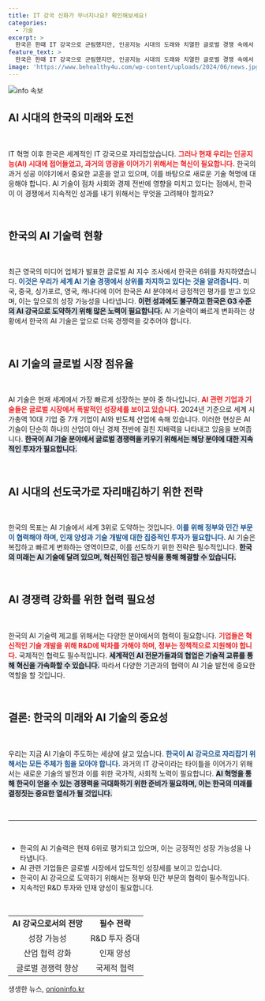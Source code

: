 ```yaml
---
title: IT 강국 신화가 무너지나요? 확인해보세요!
categories:
  - 기술
excerpt: >
  한국은 한때 IT 강국으로 군림했지만, 인공지능 시대의 도래와 치열한 글로벌 경쟁 속에서 그 지위가 흔들리고 있다. 국가 AI 경쟁력을 G3로 끌어올리려는 정부의 야심에도 불구하고, 초격차 기술력 확보가 절실하다. 클릭하고 그 이면의 진실을 파헤쳐 보세요!
feature_text: >
  한국은 한때 IT 강국으로 군림했지만, 인공지능 시대의 도래와 치열한 글로벌 경쟁 속에서 그 지위가 흔들리고 있다. 국가 AI 경쟁력을 G3로 끌어올리려는 정부의 야심에도 불구하고, 초격차 기술력 확보가 절실하다. 클릭하고 그 이면의 진실을 파헤쳐 보세요!
image: 'https://www.behealthy4u.com/wp-content/uploads/2024/06/news.jpg'
---
```


<p><img src="https://www.behealthy4u.com/wp-content/uploads/2024/06/news.jpg" alt="info 속보" /></p>

<h2 data-ke-size="size26">AI 시대의 한국의 미래와 도전</h2>

<p data-ke-size="size16">&nbsp;</p>

<p>IT 혁명 이후 한국은 세계적인 IT 강국으로 자리잡았습니다. <b><span style="color: #ee2323;">그러나 현재 우리는 인공지능(AI) 시대에 접어들었고, 과거의 영광을 이어가기 위해서는 혁신이 필요합니다.</span></b> 한국의 과거 성공 이야기에서 중요한 교훈을 얻고 있으며, 이를 바탕으로 새로운 기술 혁명에 대응해야 합니다. AI 기술이 점차 사회와 경제 전반에 영향을 미치고 있다는 점에서, 한국이 이 경쟁에서 지속적인 성과를 내기 위해서는 무엇을 고려해야 할까요? </p>

<p data-ke-size="size16">&nbsp;</p>

<h2 data-ke-size="size26">한국의 AI 기술력 현황</h2>

<p data-ke-size="size16">&nbsp;</p>

<p>최근 영국의 미디어 업체가 발표한 글로벌 AI 지수 조사에서 한국은 6위를 차지하였습니다. <b><span style="color: #1a5490;">이것은 우리가 세계 AI 기술 경쟁에서 상위를 차지하고 있다는 것을 알려줍니다.</span></b> 미국, 중국, 싱가포르, 영국, 캐나다에 이어 한국은 AI 분야에서 긍정적인 평가를 받고 있으며, 이는 앞으로의 성장 가능성을 나타냅니다. <b><span style="background-color: #21538527;">이런 성과에도 불구하고 한국은 G3 수준의 AI 강국으로 도약하기 위해 많은 노력이 필요합니다.</span></b> AI 기술력이 빠르게 변화하는 상황에서 한국의 AI 기술은 앞으로 더욱 경쟁력을 갖추어야 합니다.</p>

<p data-ke-size="size16">&nbsp;</p>

<h2 data-ke-size="size26">AI 기술의 글로벌 시장 점유율</h2>

<p data-ke-size="size16">&nbsp;</p>

<p>AI 기술은 현재 세계에서 가장 빠르게 성장하는 분야 중 하나입니다. <b><span style="color: #ee2323;">AI 관련 기업과 기술들은 글로벌 시장에서 폭발적인 성장세를 보이고 있습니다.</span></b> 2024년 기준으로 세계 시가총액 10대 기업 중 7개 기업이 AI와 반도체 산업에 속해 있습니다. 이러한 현상은 AI 기술이 단순히 하나의 산업이 아닌 경제 전반에 걸친 지배력을 나타내고 있음을 보여줍니다. <b><span style="background-color: #21538527;">한국이 AI 기술 분야에서 글로벌 경쟁력을 키우기 위해서는 해당 분야에 대한 지속적인 투자가 필요합니다.</span></b></p>

<p data-ke-size="size16">&nbsp;</p>

<h2 data-ke-size="size26">AI 시대의 선도국가로 자리매김하기 위한 전략</h2>

<p data-ke-size="size16">&nbsp;</p>

<p>한국의 목표는 AI 기술에서 세계 3위로 도약하는 것입니다. <b><span style="color: #1a5490;">이를 위해 정부와 민간 부문이 협력해야 하며, 인재 양성과 기술 개발에 대한 집중적인 투자가 필요합니다.</span></b> AI 기술은 복잡하고 빠르게 변화하는 영역이므로, 이를 선도하기 위한 전략은 필수적입니다. <b><span style="background-color: #21538527;">한국의 미래는 AI 기술에 달려 있으며, 혁신적인 접근 방식을 통해 해결할 수 있습니다.</span></b> </p>

<p data-ke-size="size16">&nbsp;</p>

<h2 data-ke-size="size26">AI 경쟁력 강화를 위한 협력 필요성</h2>

<p data-ke-size="size16">&nbsp;</p>

<p>한국의 AI 기술력 제고를 위해서는 다양한 분야에서의 협력이 필요합니다. <b><span style="color: #ee2323;">기업들은 혁신적인 기술 개발을 위해 R&amp;D에 박차를 가해야 하며, 정부는 정책적으로 지원해야 합니다.</span></b> 국제적인 협력도 필수적입니다. <b><span style="background-color: #21538527;">세계적인 AI 전문가들과의 협업은 기술적 교류를 통해 혁신을 가속화할 수 있습니다.</span></b> 따라서 다양한 기관과의 협력이 AI 기술 발전에 중요한 역할을 할 것입니다.</p>

<p data-ke-size="size16">&nbsp;</p>

<h2 data-ke-size="size26">결론: 한국의 미래와 AI 기술의 중요성</h2>

<p data-ke-size="size16">&nbsp;</p>

<p>우리는 지금 AI 기술이 주도하는 세상에 살고 있습니다. <b><span style="color: #1a5490;">한국이 AI 강국으로 자리잡기 위해서는 모든 주체가 힘을 모아야 합니다.</span></b> 과거의 IT 강국이라는 타이틀을 이어가기 위해서는 새로운 기술의 발전과 이를 위한 국가적, 사회적 노력이 필요합니다. <b><span style="background-color: #21538527;">AI 혁명을 통해 한국이 얻을 수 있는 경쟁력을 극대화하기 위한 준비가 필요하며, 이는 한국의 미래를 결정짓는 중요한 열쇠가 될 것입니다.</span></b></p>

<p data-ke-size="size16">&nbsp;</p>

<hr style="height: 1px; background-color: black; border: none;"/>

<p data-ke-size="size16">&nbsp;</p> 

<ul>
<li>한국의 AI 기술력은 현재 6위로 평가되고 있으며, 이는 긍정적인 성장 가능성을 나타냅니다.</li>
<li>AI 관련 기업들은 글로벌 시장에서 압도적인 성장세를 보이고 있습니다.</li>
<li>한국이 AI 강국으로 도약하기 위해서는 정부와 민간 부문의 협력이 필수적입니다.</li>
<li>지속적인 R&D 투자와 인재 양성이 필요합니다.</li>
</ul>

<p data-ke-size="size16">&nbsp;</p> 

<table style="width: 100%; border-collapse: collapse;">
<tr>
<td style="text-align: center; height: 17px;"><b>AI 강국으로서의 전망</b></td>
<td style="text-align: center; height: 17px;"><b>필수 전략</b></td>
</tr>
<tr>
<td style="text-align: center; height: 17px;">성장 가능성</td>
<td style="text-align: center; height: 17px;">R&D 투자 증대</td>
</tr>
<tr>
<td style="text-align: center; height: 17px;">산업 협력 강화</td>
<td style="text-align: center; height: 17px;">인재 양성</td>
</tr>
<tr>
<td style="text-align: center; height: 17px;">글로벌 경쟁력 향상</td>
<td style="text-align: center; height: 17px;">국제적 협력</td>
</tr>
</table>
생생한 뉴스, <a href="https://onioninfo.kr" rel="dofollow">onioninfo.kr</a>


